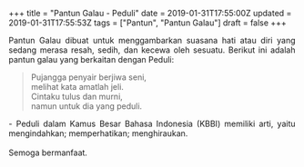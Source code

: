 +++
title = "Pantun Galau - Peduli"
date = 2019-01-31T17:55:00Z
updated = 2019-01-31T17:55:53Z
tags = ["Pantun", "Pantun Galau"]
draft = false
+++

<div dir="ltr" style="text-align: left;" trbidi="on"><div style="text-align: justify;">Pantun Galau dibuat untuk menggambarkan suasana hati atau diri yang sedang merasa resah, sedih, dan kecewa oleh sesuatu. Berikut ini adalah pantun galau yang berkaitan dengan Peduli:</div><blockquote class="tr_bq"><div style="text-align: left;">Pujangga penyair berjiwa seni,<br />melihat kata amatlah jeli.<br />Cintaku tulus dan murni,<br />namun untuk dia yang peduli.</div></blockquote><div style="text-align: justify;">- Peduli dalam Kamus Besar Bahasa Indonesia (KBBI) memiliki arti, yaitu mengindahkan; memperhatikan; menghiraukan.</div><div style="text-align: justify;"><br /></div><div style="text-align: justify;">Semoga bermanfaat. </div></div>

